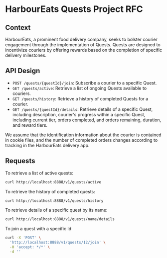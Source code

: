 # HarbourEats Quests Project RFC

## Context
HarbourEats, a prominent food delivery company, seeks to bolster courier engagement through the implementation of Quests. Quests are designed to incentivize couriers by offering rewards based on the completion of specific delivery milestones.

## API Design
- `POST /quests/{questId}/join`: Subscribe a courier to a specific Quest.
- `GET /quests/active`: Retrieve a list of ongoing Quests available to couriers.
- `GET /quests/history`: Retrieve a history of completed Quests for a courier.
- `GET /quests/{questId}/details`: Retrieve details of a specific Quest, including description, courier's progress within a specific Quest, including current tier, orders completed, and orders remaining, duration, and reward tiers.

We assume that the identification information about the courier is contained in cookie files, and the number of completed orders changes according to tracking in the HarbourEats delivery app.


## Requests
To retrieve a list of active quests:
```bash
curl http://localhost:8888/v1/quests/active
```

To retrieve the history of completed quests:
```bash
curl http://localhost:8888/v1/quests/history
```

To retrieve details of a specific quest by its name:
```bash
curl http://localhost:8888/v1/quests/name/details
```

To join a quest with a specific Id
```bash
curl -X 'POST' \
  'http://localhost:8888/v1/quests/12/join' \
  -H 'accept: */*' \
  -d ''
```
